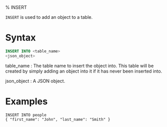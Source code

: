 % INSERT

`INSERT` is used to add an object to a table.

Syntax
======

```sql
INSERT INTO <table_name>
<json_object>
```

table_name
  : The table name to insert the object into. This table will be created by
    simply adding an object into it if it has never been inserted into.

json_object
  : A JSON object.


Examples
========

    INSERT INTO people
    { "first_name": "John", "last_name": "Smith" }
